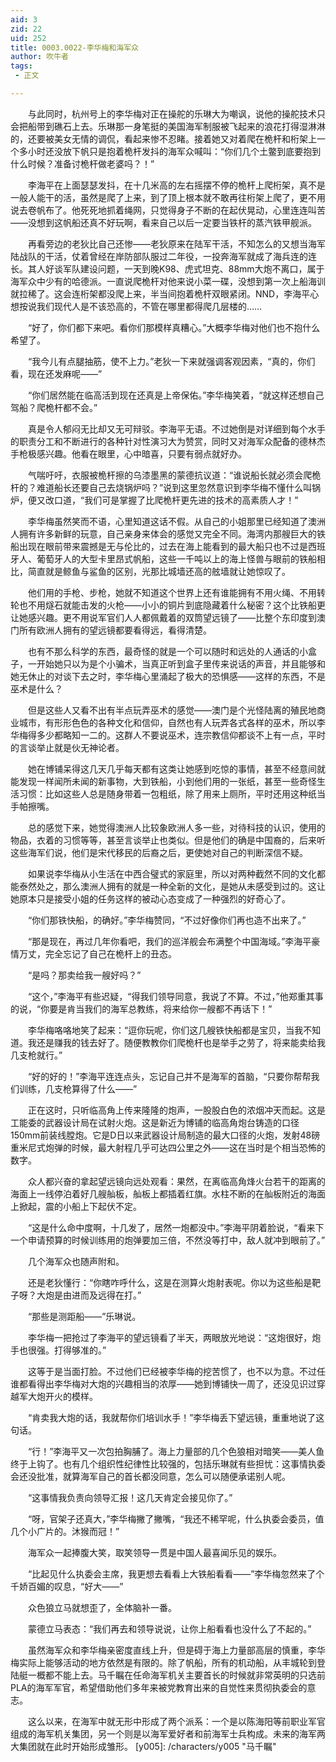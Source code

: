 ```yaml
---
aid: 3
zid: 22
uid: 252
title: 0003.0022-李华梅和海军众
author: 吹牛者
tags: 
 - 正文

---
```




　　与此同时，杭州号上的李华梅对正在操舵的乐琳大为嘲讽，说他的操舵技术只会把船带到礁石上去。乐琳那一身笔挺的美国海军制服被飞起来的浪花打得湿淋淋的，还要被美女无情的调侃，看起来惨不忍睹。接着她又对着爬在桅杆和桁架上一个多小时还没放下帆只是抱着桅杆发抖的海军众喊叫：“你们几个土鳖到底要抱到什么时候？准备讨桅杆做老婆吗？！”

　　李海平在上面瑟瑟发抖，在十几米高的左右摇摆不停的桅杆上爬桁架，真不是一般人能干的活，虽然是爬了上来，到了顶上根本就不敢再往桁架上爬了，更不用说去卷帆布了。他死死地抓着绳网，只觉得身子不断的在起伏晃动，心里连连叫苦——没想到这帆船还真不好玩啊，看来自己以后一定要当铁杆的蒸汽铁甲舰派。

　　再看旁边的老狄比自己还惨——老狄原来在陆军干活，不知怎么的又想当海军陆战队的干活，仗着曾经在岸防部队服过二年役，一投奔海军就成了海兵连的连长。其人好谈军队建设问题，一天到晚K98、虎式坦克、88mm大炮不离口，属于海军众中少有的哈德派。一直说爬桅杆对他来说小菜一碟，没想到第一次上船海训就拉稀了。这会连桁架都没爬上来，半当间抱着桅杆双眼紧闭。NND，李海平心想按说我们现代人是不该恐高的，不管在哪里都得爬几层楼的……

　　“好了，你们都下来吧。看你们那模样真糟心。”大概李华梅对他们也不抱什么希望了。

　　“我今儿有点腿抽筋，使不上力。”老狄一下来就强调客观因素，“真的，你们看，现在还发麻呢——”

　　“你们居然能在临高活到现在还真是上帝保佑。”李华梅笑着，“就这样还想自己驾船？爬桅杆都不会。”

　　真是令人郁闷无比却又无可辩驳。李海平无语。不过她倒是对详细到每个水手的职责分工和不断进行的各种针对性演习大为赞赏，同时又对海军众配备的德林杰手枪极感兴趣。他看在眼里，心中暗喜，只要有弱点就好办。

　　气喘吁吁，衣服被桅杆擦的乌漆墨黑的蒙德抗议道：“谁说船长就必须会爬桅杆的？难道船长还要自己去烧锅炉吗？”说到这里忽然意识到李华梅不懂什么叫锅炉，便又改口道，“我们可是掌握了比爬桅杆更先进的技术的高素质人才！”

　　李华梅虽然笑而不语，心里知道这话不假。从自己的小姐那里已经知道了澳洲人拥有许多新鲜的玩意，自己亲身来体会的感觉又完全不同。海湾内那艘巨大的铁船出现在眼前带来震撼是无与伦比的，过去在海上能看到的最大船只也不过是西班牙人、葡萄牙人的大型卡里昂式帆船，这些一千吨以上的海上怪兽与眼前的铁船相比，简直就是鲸鱼与鲨鱼的区别，光那比城墙还高的舷墙就让她惊叹了。

　　他们用的手枪、步枪，她就不知道这个世界上还有谁能拥有不用火绳、不用转轮也不用燧石就能击发的火枪——小小的铜片到底隐藏着什么秘密？这个比铁船更让她感兴趣。更不用说军官们人人都佩戴着的双筒望远镜了——比整个东印度到澳门所有欧洲人拥有的望远镜都要看得远，看得清楚。

　　也有不那么科学的东西，最奇怪的就是一个可以随时和远处的人通话的小盒子，一开始她只以为是个小骗术，当真正听到盒子里传来说话的声音，并且能够和她无休止的对谈下去之时，李华梅心里涌起了极大的恐惧感——这样的东西，不是巫术是什么？

　　但是这些人又看不出有半点玩弄巫术的感觉——澳门是个光怪陆离的殖民地商业城市，有形形色色的各种文化和信仰，自然也有人玩弄各式各样的巫术，所以李华梅得多少都略知一二的。这群人不要说巫术，连宗教信仰都谈不上有一点，平时的言谈举止就是伙无神论者。

　　她在博铺呆得这几天几乎每天都有这类让她感到吃惊的事情，甚至不经意间就能发现一样闻所未闻的新事物，大到铁船，小到他们用的一张纸，甚至一些奇怪生活习惯：比如这些人总是随身带着一包粗纸，除了用来上厕所，平时还用这种纸当手帕擦嘴。

　　总的感觉下来，她觉得澳洲人比较象欧洲人多一些，对待科技的认识，使用的物品，衣着的习惯等等，甚至言谈举止也类似。但是他们的确是中国裔的，后来听这些海军们说，他们是宋代移民的后裔之后，更使她对自己的判断深信不疑。

　　如果说李华梅从小生活在中西合璧式的家庭里，所以对两种截然不同的文化都能泰然处之，那么澳洲人拥有的就是一种全新的文化，是她从未感受到过的。这让她原本只是接受小姐的任务这样的被动心态变成了一种强烈的好奇心了。

　　“你们那铁快船，的确好。”李华梅赞同，“不过好像你们再也造不出来了。”

　　“那是现在，再过几年你看吧，我们的巡洋舰会布满整个中国海域。”李海平豪情万丈，完全忘记了自己在桅杆上的丑态。

　　“是吗？那卖给我一艘好吗？”

　　“这个，”李海平有些迟疑，“得我们领导同意，我说了不算。不过，”他郑重其事的说，“你要是肯当我们的海军总教练，将来给你一艘都不再话下！”

　　李华梅咯咯地笑了起来：“逗你玩呢，你们这几艘铁快船都是宝贝，当我不知道。我还是赚我的钱去好了。随便教教你们爬桅杆也是举手之劳了，将来能卖给我几支枪就行。”

　　“好的好的！”李海平连连点头，忘记自己并不是海军的首脑，“只要你帮帮我们训练，几支枪算得了什么——”

　　正在这时，只听临高角上传来隆隆的炮声，一股股白色的浓烟冲天而起。这是工能委的武器设计局在试射火炮。这是新近为博铺的临高角炮台铸造的口径150mm前装线膛炮。它是D日以来武器设计局制造的最大口径的火炮，发射48磅重米尼式炮弹的时候，最大射程几乎可达四公里之外——这在当时是个相当恐怖的数字。

　　众人都兴奋的拿起望远镜向远处观看：果然，在离临高角烽火台若干的距离的海面上一线停泊着好几艘舢板，舢板上都插着红旗。水柱不断的在舢板附近的海面上掀起，震的小船上下起伏不定。

　　“这是什么命中度啊，十几发了，居然一炮都没中。”李海平阴着脸说，“看来下一个申请预算的时候训练用的炮弹要加三倍，不然没等打中，敌人就冲到眼前了。”

　　几个海军众也随声附和。

　　还是老狄懂行：“你瞎咋呼什么，这是在测算火炮射表呢。你以为这些船是靶子呀？大炮是由进而及远得在打。”

　　“那些是测距船——”乐琳说。

　　李华梅一把抢过了李海平的望远镜看了半天，两眼放光地说：“这炮很好，炮手也很强。打得够准的。”

　　这等于是当面打脸。不过他们已经被李华梅的挖苦惯了，也不以为意。不过任谁都看得出李华梅对大炮的兴趣相当的浓厚——她到博铺快一周了，还没见识过穿越军大炮开火的模样。

　　“肯卖我大炮的话，我就帮你们培训水手！”李华梅丢下望远镜，重重地说了这句话。

　　“行！”李海平又一次包拍胸脯了。海上力量部的几个色狼相对暗笑——美人鱼终于上钩了。也有几个组织性纪律性比较强的，包括乐琳就有些担忧：这事情执委会还没批准，就算海军自己的首长都没同意，怎么可以随便承诺别人呢。

　　“这事情我负责向领导汇报！这几天肯定会接见你了。”

　　“呀，官架子还真大，”李华梅撇了撇嘴，“我还不稀罕呢，什么执委会委员，值几个小广片的。沐猴而冠！”

　　海军众一起捧腹大笑，取笑领导一贯是中国人最喜闻乐见的娱乐。

　　“比起见什么执委会主席，我更想去看看上大铁船看看——”李华梅忽然来了个千娇百媚的叹息，“好大——”

　　众色狼立马就想歪了，全体脑补一番。

　　蒙德立马表态：“我们再去和领导说说，让你上船看看也没什么了不起的。”

　　虽然海军众和李华梅亲密度直线上升，但是碍于海上力量部高层的慎重，李华梅实际上能够活动的地方依然是有限的。除了帆船，所有的机动船，从丰城轮到登陆艇一概都不能上去。马千瞩在任命海军机关主要首长的时候就非常英明的只选前PLA的海军军官，希望借助他们多年来被党教育出来的自觉性来贯彻执委会的意志。

　　这么以来，在海军中就无形中形成了两个派系：一个是以陈海阳等前职业军官组成的海军机关集团，另一个则是以海军爱好者和前海军士兵构成。未来的海军两大集团就在此时开始形成雏形。
[y005]: /characters/y005 "马千瞩"


